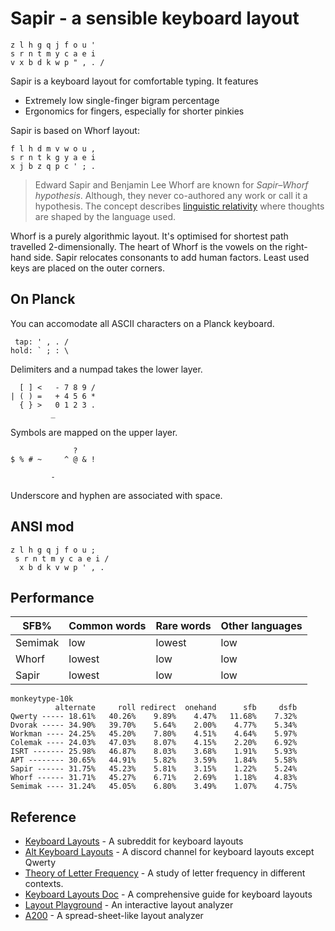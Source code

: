 # Sapir - a sensible keyboard layout

```
z l h g q j f o u ' 
s r n t m y c a e i
v x b d k w p " , . /
```

Sapir is a keyboard layout for comfortable typing. It features

- Extremely low single-finger bigram percentage
- Ergonomics for fingers, especially for shorter pinkies

Sapir is based on Whorf layout: 

```
f l h d m v w o u ,
s r n t k g y a e i
x j b z q p c ' ; .
```

> Edward Sapir and Benjamin Lee Whorf are known for _Sapir–Whorf hypothesis_. Although, they never co-authored any work or call it a hypothesis. The concept describes [linguistic relativity](https://en.wikipedia.org/wiki/Linguistic_relativity) where thoughts are shaped by the language used. 

Whorf is a purely algorithmic layout. It's optimised for shortest path travelled 2-dimensionally. The heart of Whorf is the vowels on the right-hand side. Sapir relocates consonants to add human factors. Least used keys are placed on the outer corners. 

## On Planck

You can accomodate all ASCII characters on a Planck keyboard.

```
 tap: ' , . /
hold: ` ; : \
```

Delimiters and a numpad takes the lower layer. 

```
  [ ] <   - 7 8 9 /
| ( ) =   + 4 5 6 *
  { } >   0 1 2 3 . 
         _
```

Symbols are mapped on the upper layer.

```
              ? 
$ % # ~     ^ @ & !

         - 
```

Underscore and hyphen are associated with space. 

## ANSI mod

```
z l h g q j f o u ;
 s r n t m y c a e i / 
  x b d k v w p ' , . 
```

## Performance

| SFB%    | Common words | Rare words | Other languages |
| ------- | ------------ | ---------- | --------------- |
| Semimak | low          | lowest     | low             |
| Whorf   | lowest       | low        | low             |
| Sapir   | lowest       | low        | low             |

```
monkeytype-10k
          alternate     roll redirect  onehand      sfb     dsfb
Qwerty ----- 18.61%   40.26%    9.89%    4.47%   11.68%    7.32%
Dvorak ----- 34.90%   39.70%    5.64%    2.00%    4.77%    5.34%
Workman ---- 24.25%   45.20%    7.80%    4.51%    4.64%    5.97%
Colemak ---- 24.03%   47.03%    8.07%    4.15%    2.20%    6.92%
ISRT ------- 25.98%   46.87%    8.03%    3.68%    1.91%    5.93%
APT -------- 30.65%   44.91%    5.82%    3.59%    1.84%    5.58%
Sapir ------ 31.75%   45.23%    5.81%    3.15%    1.22%    5.24%
Whorf ------ 31.71%   45.27%    6.71%    2.69%    1.18%    4.83%
Semimak ---- 31.24%   45.05%    6.80%    3.49%    1.07%    4.75%
```

## Reference

- [Keyboard Layouts](https://www.reddit.com/r/KeyboardLayouts/) - A subreddit for keyboard layouts
- [Alt Keyboard Layouts](https://discord.gg/xTVJzj7W) - A discord channel for keyboard layouts except Qwerty
- [Theory of Letter Frequency](https://mdickens.me/typing/theory-of-letter-frequency.html) - A study of letter frequency in different contexts.
- [Keyboard Layouts Doc](https://bit.ly/keyboard-layouts-doc) - A comprehensive guide for keyboard layouts
- [Layout Playground](https://o-x-e-y.github.io/layouts/playground/index.html) - An interactive layout analyzer
- [A200](https://github.com/ClemenPine/a200) - A spread-sheet-like layout analyzer
